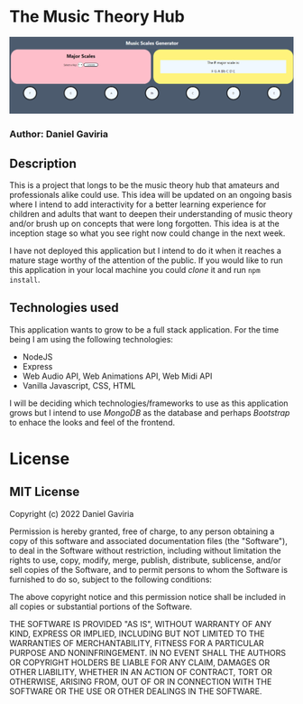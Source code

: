 # The Music Theory Hub

<img src="./public/img/mt-hub-screenshot.png">

### Author: Daniel Gaviria

## Description

This is a project that longs to be the music theory hub that amateurs and professionals alike could use. This idea will be updated on an ongoing basis where I intend to add interactivity for a better learning experience for children and adults that want to deepen their understanding of music theory and/or brush up on concepts that were long forgotten. This idea is at the inception stage so what you see right now could change in the next week.

I have not deployed this application but I intend to do it when it reaches a mature stage worthy of the attention of the public. If you would like to run this application in your local machine you could *clone* it and run `npm install`. 

## Technologies used

This application wants to grow to be a full stack application. For the time being I am using the following technologies:

+ NodeJS
+ Express
+ Web Audio API, Web Animations API, Web Midi API
+ Vanilla Javascript, CSS, HTML

I will be deciding which technologies/frameworks to use as this application grows but I intend to use *MongoDB* as the database and perhaps *Bootstrap* to enhace the looks and feel of the frontend. 

# License
## MIT License

Copyright (c) 2022 Daniel Gaviria

Permission is hereby granted, free of charge, to any person obtaining a copy
of this software and associated documentation files (the "Software"), to deal
in the Software without restriction, including without limitation the rights
to use, copy, modify, merge, publish, distribute, sublicense, and/or sell
copies of the Software, and to permit persons to whom the Software is
furnished to do so, subject to the following conditions:

The above copyright notice and this permission notice shall be included in all
copies or substantial portions of the Software.

THE SOFTWARE IS PROVIDED "AS IS", WITHOUT WARRANTY OF ANY KIND, EXPRESS OR
IMPLIED, INCLUDING BUT NOT LIMITED TO THE WARRANTIES OF MERCHANTABILITY,
FITNESS FOR A PARTICULAR PURPOSE AND NONINFRINGEMENT. IN NO EVENT SHALL THE
AUTHORS OR COPYRIGHT HOLDERS BE LIABLE FOR ANY CLAIM, DAMAGES OR OTHER
LIABILITY, WHETHER IN AN ACTION OF CONTRACT, TORT OR OTHERWISE, ARISING FROM,
OUT OF OR IN CONNECTION WITH THE SOFTWARE OR THE USE OR OTHER DEALINGS IN THE
SOFTWARE.
